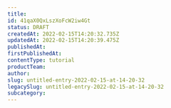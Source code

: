 ```yaml
---
title: 
id: 41qaX0QxLszXoFcW2iw4Gt
status: DRAFT
createdAt: 2022-02-15T14:20:32.735Z
updatedAt: 2022-02-15T14:20:39.475Z
publishedAt: 
firstPublishedAt: 
contentType: tutorial
productTeam: 
author: 
slug: untitled-entry-2022-02-15-at-14-20-32
legacySlug: untitled-entry-2022-02-15-at-14-20-32
subcategory: 
---
```



